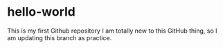 # hello-world
This is my first Github repository
I am totally new to this GitHub thing, so I am updating this branch as practice.
